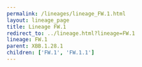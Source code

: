 ```yaml
---
permalink: /lineages/lineage_FW.1.html
layout: lineage_page
title: Lineage FW.1
redirect_to: ../lineage.html?lineage=FW.1
lineage: FW.1
parent: XBB.1.28.1
children: ['FW.1', 'FW.1.1']
---
```

